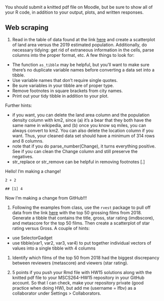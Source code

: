 You should submit a knitted pdf file on Moodle, but be sure to show all
of your R code, in addition to your output, plots, and written
responses.

## Web scraping

1.  Read in the table of data found at the link
    [here](https://en.wikipedia.org/wiki/List_of_United_States_cities_by_population)
    and create a scatterplot of land area versus the 2019 estimated
    population. Additionally, do necessary tidying: get rid of
    extraneous information in the cells, parse columns into the proper
    format, etc. A few things to look for:

-   The function `as_tibble` may be helpful, but you’ll want to make
    sure there’s no duplicate variable names before converting a data
    set into a tibble.
-   Use variable names that don’t require single quotes.
-   Be sure variables in your tibble are of proper type.
-   Remove footnotes in square brackets from city names.
-   Print out your tidy tibble in addition to your plot.

Further hints:

-   if you want, you can delete the land area column and the population
    density column with km2, since (a) it’s a bear that they both have
    the same name in wikipedia, and (b) once you know sq miles, you can
    always convert to km2. You can also delete the location column if
    you want. Thus, your cleaned data set should have a minimum of 314
    rows and 8 columns.
-   note that if you do parse\_number(Change), it turns everything
    positive. See if you can clean the Change column and still preserve
    the negatives.
-   str\_replace or str\_remove can be helpful in removing footnotes
    \[.\]

Hello! I’m making a change!

    2 + 2

    ## [1] 4

Now I’m making a change from GitHub!!!

1.  Following the examples from class, use the `rvest` package to pull
    off data from the link
    [here](https://www.imdb.com/search/title?year=2018-01-01,2018-12-31&sort=boxoffice_gross_us,desc)
    with the top 50 grossing films from 2018. Generate a tibble that
    contains the title, gross, star rating (imdbscore), and metascore
    for the top 50 films. Then create a scatterplot of star rating
    versus Gross. A couple of hints:

-   use SelectorGadget
-   use tibble(var1, var2, var3, var4) to put together individual
    vectors of values into a single tibble with 4 columns

1.  Identify which films of the top 50 from 2018 had the biggest
    discrepancy between reviewers (metascore) and viewers (star rating).

2.  5 points if you push your Rmd file with HW15 solutions along with
    the knitted pdf file to your MSCS264-HW15 repository in your GitHub
    account. So that I can check, make your repository private (good
    practice when doing HW), but add me (username = lfbv) as a
    collaborator under Settings &gt; Collaborators.
